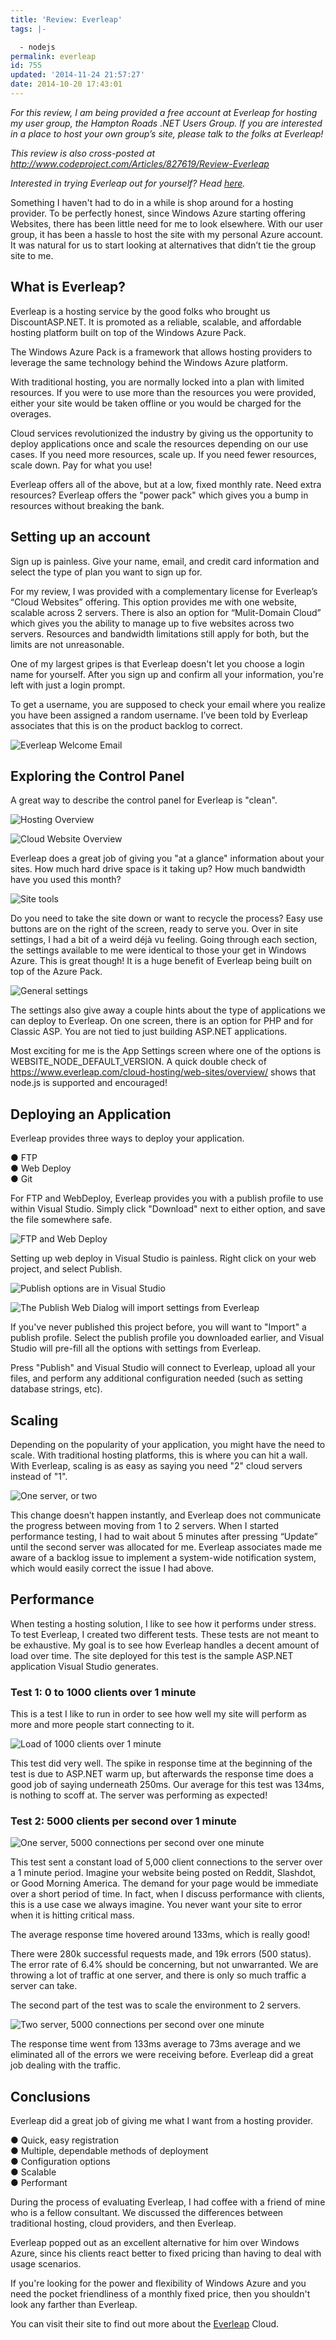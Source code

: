 ```yaml
---
title: 'Review: Everleap'
tags: |-

  - nodejs
permalink: everleap
id: 755
updated: '2014-11-24 21:57:27'
date: 2014-10-20 17:43:01
---
```


*For this review, I am being provided a free account at Everleap for hosting my user group, the Hampton Roads .NET Users Group. If you are interested in a place to host your own group’s site, please talk to the folks at Everleap!*

*This review is also cross-posted at http://www.codeproject.com/Articles/827619/Review-Everleap*

*Interested in trying Everleap out for yourself?  Head [here](http://www.everleap.com/a/kevgriffin).*

Something I haven't had to do in a while is shop around for a hosting provider. To be perfectly honest, since Windows Azure starting offering Websites, there has been little need for me to look elsewhere.  With our user group, it has been a hassle to host the site with my personal Azure account.  It was natural for us to start looking at alternatives that didn’t tie the group site to me.

## What is Everleap? ##
Everleap is a hosting service by the good folks who brought us DiscountASP.NET. It is promoted as a reliable, scalable, and affordable hosting platform built on top of the Windows Azure Pack.  

The Windows Azure Pack is a framework that allows hosting providers to leverage the same technology behind the Windows Azure platform.  

With traditional hosting, you are normally locked into a plan with limited resources. If you were to use more than the resources you were provided, either your site would be taken offline or you would be charged for the overages.

Cloud services revolutionized the industry by giving us the opportunity to deploy applications once and scale the resources depending on our use cases. If you need more resources, scale up. If you need fewer resources, scale down. Pay for what you use!

Everleap offers all of the above, but at a low, fixed monthly rate. Need extra resources? Everleap offers the "power pack" which gives you a bump in resources without breaking the bank.

## Setting up an account ##
Sign up is painless. Give your name, email, and credit card information and select the type of plan you want to sign up for.

For my review, I was provided with a complementary license for Everleap’s “Cloud Websites” offering.  This option provides me with one website, scalable across 2 servers.  There is also an option for “Mulit-Domain Cloud” which gives you the ability to manage up to five websites across two servers.  Resources and bandwidth limitations still apply for both, but the limits are not unreasonable.

One of my largest gripes is that Everleap doesn't let you choose a login name for yourself. After you sign up and confirm all your information, you're left with just a login prompt.
 
To get a username, you are supposed to check your email where you realize you have been assigned a random username.  I’ve been told by Everleap associates that this is on the product backlog to correct.
 
![Everleap Welcome Email](https://griffcdn.blob.core.windows.net/kevgriffinpublic/everleap-1.png)

## Exploring the Control Panel ##

A great way to describe the control panel for Everleap is "clean".
 
![Hosting Overview](https://griffcdn.blob.core.windows.net/kevgriffinpublic/everleap-2.png)
 
![Cloud Website Overview](https://griffcdn.blob.core.windows.net/kevgriffinpublic/everleap-3.png)

Everleap does a great job of giving you "at a glance" information about your sites. How much hard drive space is it taking up? How much bandwidth have you used this month?
 
![Site tools](https://griffcdn.blob.core.windows.net/kevgriffinpublic/everleap-4.png)

Do you need to take the site down or want to recycle the process? Easy use buttons are on the right of the screen, ready to serve you.
Over in site settings, I had a bit of a weird déjà vu feeling. Going through each section, the settings available to me were identical to those your get in Windows Azure. This is great though! It is a huge benefit of Everleap being built on top of the Azure Pack.
 
![General settings](https://griffcdn.blob.core.windows.net/kevgriffinpublic/everleap-5.png)

The settings also give away a couple hints about the type of applications we can deploy to Everleap. On one screen, there is an option for PHP and for Classic ASP. You are not tied to just building ASP.NET applications.

Most exciting for me is the App Settings screen where one of the options is WEBSITE\_NODE\_DEFAULT_VERSION. A quick double check of https://www.everleap.com/cloud-hosting/web-sites/overview/ shows that node.js is supported and encouraged!

## Deploying an Application ##
Everleap provides three ways to deploy your application.
  
●	FTP  
●	Web Deploy  
●	Git  

For FTP and WebDeploy, Everleap provides you with a publish profile to use within Visual Studio. Simply click "Download" next to either option, and save the file somewhere safe.
 
![FTP and Web Deploy](https://griffcdn.blob.core.windows.net/kevgriffinpublic/everleap-6.png)

Setting up web deploy in Visual Studio is painless. Right click on your web project, and select Publish.

![Publish options are in Visual Studio](https://griffcdn.blob.core.windows.net/kevgriffinpublic/everleap-7.png)
 
![The Publish Web Dialog will import settings from Everleap](https://griffcdn.blob.core.windows.net/kevgriffinpublic/everleap-8.png)

If you've never published this project before, you will want to "Import" a publish profile. Select the publish profile you downloaded earlier, and Visual Studio will pre-fill all the options with settings from Everleap.

Press "Publish" and Visual Studio will connect to Everleap, upload all your files, and perform any additional configuration needed (such as setting database strings, etc).

## Scaling ##
Depending on the popularity of your application, you might have the need to scale. With traditional hosting platforms, this is where you can hit a wall. With Everleap, scaling is as easy as saying you need "2" cloud servers instead of "1".
 
![One server, or two](https://griffcdn.blob.core.windows.net/kevgriffinpublic/everleap-9.png)

This change doesn’t happen instantly, and Everleap does not communicate the progress between moving from 1 to 2 servers.  When I started performance testing, I had to wait about 5 minutes after pressing “Update” until the second server was allocated for me. 
Everleap associates made me aware of a backlog issue to implement a system-wide notification system, which would easily correct the issue I had above.

## Performance ##
When testing a hosting solution, I like to see how it performs under stress. To test Everleap, I created two different tests.  These tests are not meant to be exhaustive.  My goal is to see how Everleap handles a decent amount of load over time.  The site deployed for this test is the sample ASP.NET application Visual Studio generates.  

### Test 1: 0 to 1000 clients over 1 minute ###

This is a test I like to run in order to see how well my site will perform as more and more people start connecting to it.

![Load of 1000 clients over 1 minute](https://griffcdn.blob.core.windows.net/kevgriffinpublic/everleap-10.png)

This test did very well.  The spike in response time at the beginning of the test is due to ASP.NET warm up, but afterwards the response time does a good job of saying underneath 250ms.  Our average for this test was 134ms, is nothing to scoff at.  The server was performing as expected!

### Test 2: 5000 clients per second over 1 minute ###
 
![One server, 5000 connections per second over one minute](https://griffcdn.blob.core.windows.net/kevgriffinpublic/everleap-11.png)

This test sent a constant load of 5,000 client connections to the server over a 1 minute period. Imagine your website being posted on Reddit, Slashdot, or Good Morning America. The demand for your page would be immediate over a short period of time. In fact, when I discuss performance with clients, this is a use case we always imagine. You never want your site to error when it is hitting critical mass.

The average response time hovered around 133ms, which is really good!

There were 280k successful requests made, and 19k errors (500 status). The error rate of 6.4% should be concerning, but not unwarranted. We are throwing a lot of traffic at one server, and there is only so much traffic a server can take.

The second part of the test was to scale the environment to 2 servers.

![Two server, 5000 connections per second over one minute](https://griffcdn.blob.core.windows.net/kevgriffinpublic/everleap-12.png)

The response time went from 133ms average to 73ms average and we eliminated all of the errors we were receiving before. Everleap did a great job dealing with the traffic.

## Conclusions ##

Everleap did a great job of giving me what I want from a hosting provider.

●	Quick, easy registration  
●	Multiple, dependable methods of deployment  
●	Configuration options  
●	Scalable  
●	Performant  

During the process of evaluating Everleap, I had coffee with a friend of mine who is a fellow consultant. We discussed the differences between traditional hosting, cloud providers, and then Everleap.

Everleap popped out as an excellent alternative for him over Windows Azure, since his clients react better to fixed pricing than having to deal with usage scenarios.

If you're looking for the power and flexibility of Windows Azure and you need the pocket friendliness of a monthly fixed price, then you shouldn't look any farther than Everleap.

You can visit their site to find out more about the [Everleap](http://www.everleap.com/a/kevgriffin) Cloud.
